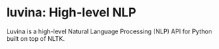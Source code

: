 # luvina: High-level NLP
Luvina is a high-level Natural Language Processing (NLP) API for Python built on top of NLTK.
